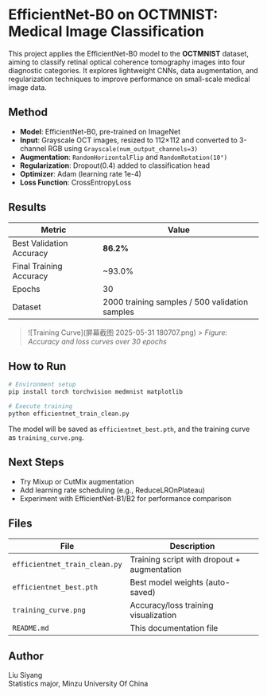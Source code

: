 # EfficientNet-B0 on OCTMNIST: Medical Image Classification

This project applies the EfficientNet-B0 model to the **OCTMNIST** dataset, aiming to classify retinal optical coherence tomography images into four diagnostic categories. It explores lightweight CNNs, data augmentation, and regularization techniques to improve performance on small-scale medical image data.

## Method

- **Model**: EfficientNet-B0, pre-trained on ImageNet
- **Input**: Grayscale OCT images, resized to 112×112 and converted to 3-channel RGB using `Grayscale(num_output_channels=3)`
- **Augmentation**: `RandomHorizontalFlip` and `RandomRotation(10°)`
- **Regularization**: Dropout(0.4) added to classification head
- **Optimizer**: Adam (learning rate 1e-4)
- **Loss Function**: CrossEntropyLoss

## Results

| Metric                   | Value                                          |
| ------------------------ | ---------------------------------------------- |
| Best Validation Accuracy | **86.2%**                                      |
| Final Training Accuracy  | ~93.0%                                         |
| Epochs                   | 30                                             |
| Dataset                  | 2000 training samples / 500 validation samples |

> ![Training Curve](屏幕截图 2025-05-31 180707.png) > _Figure: Accuracy and loss curves over 30 epochs_

## How to Run

```bash
# Environment setup
pip install torch torchvision medmnist matplotlib

# Execute training
python efficientnet_train_clean.py
```

The model will be saved as `efficientnet_best.pth`, and the training curve as `training_curve.png`.

## Next Steps

- Try Mixup or CutMix augmentation
- Add learning rate scheduling (e.g., ReduceLROnPlateau)
- Experiment with EfficientNet-B1/B2 for performance comparison

## Files

| File                          | Description                                 |
| ----------------------------- | ------------------------------------------- |
| `efficientnet_train_clean.py` | Training script with dropout + augmentation |
| `efficientnet_best.pth`       | Best model weights (auto-saved)             |
| `training_curve.png`          | Accuracy/loss training visualization        |
| `README.md`                   | This documentation file                     |

## Author

Liu Siyang  
Statistics major, Minzu University Of China
